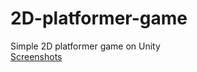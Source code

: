 # 2D-platformer-game
Simple 2D platformer game on Unity  
[Screenshots](https://github.com/Misterio715/2D-platformer-game/screenshots/)
